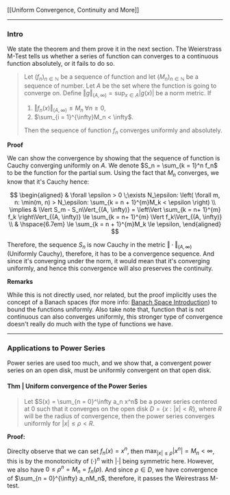 [[Uniform Convergence, Continuity and More]]

---
### **Intro**

We state the theorem and them prove it in the next section. The Weierstrass M-Test tells us whether a series of function can converges to a continuous function absolutely, or it fails to do so. 

> Let $(f_n)_{n\in \mathbb N}$ be a sequence of function and let $(M_n)_{n\in \mathbb N}$ be a sequence of number. Let $A$ be the set where the function is going to converge on. Define $\Vert g\Vert_{(A, \infty)} = \sup_{x\in A}|g(x)|$ be a norm metric. If 
>
> 1. $\Vert f_n(x)\Vert_{(A, \infty)}\le M_n\; \forall n \ge 0$,
> 2. $\sum_{i = 1}^{\infty}M_n < \infty$. 
> 
> Then the sequence of function $f_n$ converges uniformly and absolutely. 

**Proof**

We can show the convergence by showing that the sequence of function is Cauchy converging uniformly on $A$. We denote $S_n = \sum_{k = 1}^n f_n$ to be the function for the partial sum. Using the fact that $M_n$ converges, we know that it's Cauchy hence: 

$$
\begin{aligned}
    & \forall \epsilon > 0 \;\exists N_\epsilon: 
    \left(
        \forall m, n: \min(m, n) > N_\epsilon: \sum_{k = n + 1}^{m}M_k < \epsilon
    \right)
    \\
    \implies &
    \Vert S_m - S_n\Vert_{(A, \infty)} = 
    \left\Vert
        \sum_{k = n+ 1}^{m} f_k
    \right\Vert_{(A, \infty)} 
    \le 
    \sum_{k = n+ 1}^{m} \Vert f_k\Vert_{(A, \infty)}
    \\
    & \hspace{6.7em}
    \le 
    \sum_{k = n + 1}^{m}M_k \le \epsilon, 
\end{aligned}
$$

Therefore, the sequence $S_n$ is now Cauchy in the metric $\Vert \cdot\Vert_{(A, \infty)}$ (Uniformly Cauchy), therefore, it has to be a convergence sequence. And since it's converging under the norm, it would mean that it's converging uniformly, and hence this convergence will also preserves the continuity. 


**Remarks**

While this is not directly used, nor related, but the proof implicitly uses the concept of a Banach spaces (for more info: [Banach Space Introduction](../../MATH%20601%20Functional%20Analysis/Functional%20Spaces/Banach%20Space%20Introduction.md)) to bound the functions uniformly. Also take note that, function that is not continuous can also converges uniformly, this stronger type of convergence doesn't really do much with the type of functions we have. 


---
### **Applications to Power Series**

Power series are used too much, and we show that, a convergent power series on an open disk, must be uniformly convergent on that open disk. 

#### **Thm | Uniform convergence of the Power Series**
> Let $S(x) = \sum_{n = 0}^\infty a_n x^n$ be a power series centered at $0$ such that it converges on the open disk $D = \{x : |x| < R\}$, where $R$ will be the radius of convergence, then the power series converges uniformly for $|x| \le \rho < R$. 

**Proof:**

Direclty observe that we can set $f_n (x)= x^n$, then $\max_{|x| \le \rho} |x^n| = M_n < \infty$, this is by the monotonicity of $(\cdot)^n$ with $|\cdot|$ being symmetric here. However, we also have $0 \le \rho^n = M_n = f_n(\rho)$. And since $\rho \in D$, we have convergence of $\sum_{n = 0}^{\infty} a_nM_n$, therefore, it passes the Weirestrass M-test. 




